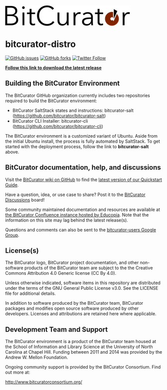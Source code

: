 ![Logo](https://github.com/BitCurator/bitcurator.github.io/blob/main/logos/BitCurator-Basic-400px.png)

# bitcurator-distro

[![GitHub issues](https://img.shields.io/github/issues/bitcurator/bitcurator-distro.svg)](https://github.com/bitcurator/bitcurator-distro/issues)
[![GitHub forks](https://img.shields.io/github/forks/bitcurator/bitcurator-distro.svg)](https://github.com/bitcurator/bitcurator-distro/network)
[![Twitter Follow](https://img.shields.io/twitter/follow/bitcurator.svg?style=social&label=Follow)](https://twitter.com/bitcurator)

[**Follow this link to download the latest release**](https://github.com/BitCurator/bitcurator-distro/wiki/Releases)

## Building the BitCurator Environment

The BitCurator GitHub organization currently includes two repositories required to build the BitCurator environment:

- BitCurator SaltStack states and instructions: bitcurator-salt (https://github.com/bitcurator/bitcurator-salt)
- BitCurator CLI Installer: bitcurator-cli (https://github.com/bitcurator/bitcurator-cli)

The BitCurator environment is a customized variant of Ubuntu. Aside from the initial Ubuntu install, the process is fully automated by SaltStack. To get started with the deployment process, follow the link to **bitcurator-salt** above.

## BitCurator documentation, help, and discussions

Visit the [BitCurator wiki on GitHub](https://github.com/BitCurator/bitcurator-distro/wiki/Releases) to find the [latest version of our Quickstart Guide](https://github.com/BitCurator/bitcurator-distro/wiki/Releases#quickstart-guide).

Have a question, idea, or use case to share? Post it to the [BitCurator Discussions](https://github.com/orgs/BitCurator/discussions) board!

Some community maintained documentation and resources are available at
[the BitCurator Confluence instance hosted by Educopia](https://confluence.educopia.org/display/BC). Note that the information on this site may lag behind the latest release(s).

Questions and comments can also be sent to the [bitcurator-users Google Group](https://groups.google.com/d/forum/bitcurator-users).

## License(s)

The BitCurator logo, BitCurator project documentation, and other non-software products of the BitCurator team are subject to the the Creative Commons Attribution 4.0 Generic license (CC By 4.0).

Unless otherwise indicated, software items in this repository are distributed under the terms of the GNU General Public License v3.0. See the LICENSE file for additional details.

In addition to software produced by the BitCurator team, BitCurator packages and modifies open source software produced by other developers. Licenses and attributions are retained here where applicable.

## Development Team and Support

The BitCurator environment is a product of the BitCurator team housed at the School of Information and Library Science at the University of North Carolina at Chapel Hill. Funding between 2011 and 2014 was provided by the Andrew W. Mellon Foundation.

Ongoing community support is provided by the BitCurator Consortium. Find out more at:

http://www.bitcuratorconsortium.org/
